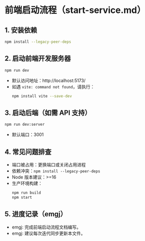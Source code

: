 # 前端启动流程（start-service.md）

## 1. 安装依赖
```bash
npm install --legacy-peer-deps
```

## 2. 启动前端开发服务器
```bash
npm run dev
```
- 默认访问地址：http://localhost:5173/
- 如遇 `vite: command not found`，请执行：
  ```bash
  npm install vite --save-dev
  ```

## 3. 启动后端（如需 API 支持）
```bash
npm run dev:server
```
- 默认端口：3001

## 4. 常见问题排查
- 端口被占用：更换端口或关闭占用进程
- 依赖冲突：`npm install --legacy-peer-deps`
- Node 版本建议：>=16
- 生产环境构建：
  ```bash
  npm run build
  npm start
  ```

## 5. 进度记录（emgj）
- emgj: 完成前端启动流程文档编写。
- emgj: 建议每次迭代同步更新本文件。 
